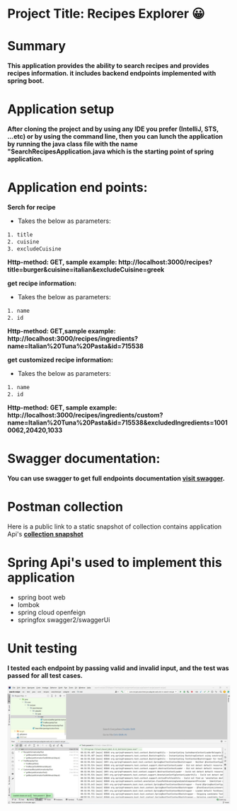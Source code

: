 # Project Title: Recipes Explorer :grinning:
# Summary
**This application provides the ability to search recipes and provides recipes information. it includes backend endpoints implemented with spring boot.**

# Application setup
**After cloning the project and by using any IDE you prefer (IntelliJ, STS, ...etc) or by using the command line, 
then you can lunch the application by running the java class file with the name "SearchRecipesApplication.java which is the starting point of spring application.**

# Application end points:

**Serch for recipe**
* Takes the below as parameters:
```
1. title
2. cuisine 
3. excludeCuisine
```
**Http-method: GET, sample example: http://localhost:3000/recipes?title=burger&cuisine=italian&excludeCuisine=greek**

**get recipe information:**
* Takes the below as parameters:
```
1. name
2. id 
```
**Http-method: GET,sample example: http://localhost:3000/recipes/ingredients?name=Italian%20Tuna%20Pasta&id=715538**

**get customized recipe information:**
* Takes the below as parameters:
```
1. name
2. id 
```
**Http-method: GET, sample example: http://localhost:3000/recipes/ingredients/custom?name=Italian%20Tuna%20Pasta&id=715538&excludedIngredients=10010062,20420,1033**

# Swagger documentation:
**You can use swagger to get full endpoints documentation [visit swagger](http://localhost:3000/swagger-ui.html).**

# Postman collection
Here is a public link to a static snapshot of  collection contains application Api's
**[collection snapshot](https://www.getpostman.com/collections/04da810982f8da552de3)**

# Spring Api's used to implement this application 
* spring boot web
* lombok
* spring cloud openfeign
* springfox swagger2/swaggerUi

# Unit testing 
**I tested each endpoint by passing valid and invalid input, and the test was passed for all test cases.**

![arch](test.jpg)
